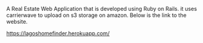 A Real Estate Web Application that is developed using Ruby on Rails.
it uses carrierwave to upload on s3 storage on amazon.
Below is the link to the website.

https://lagoshomefinder.herokuapp.com/
